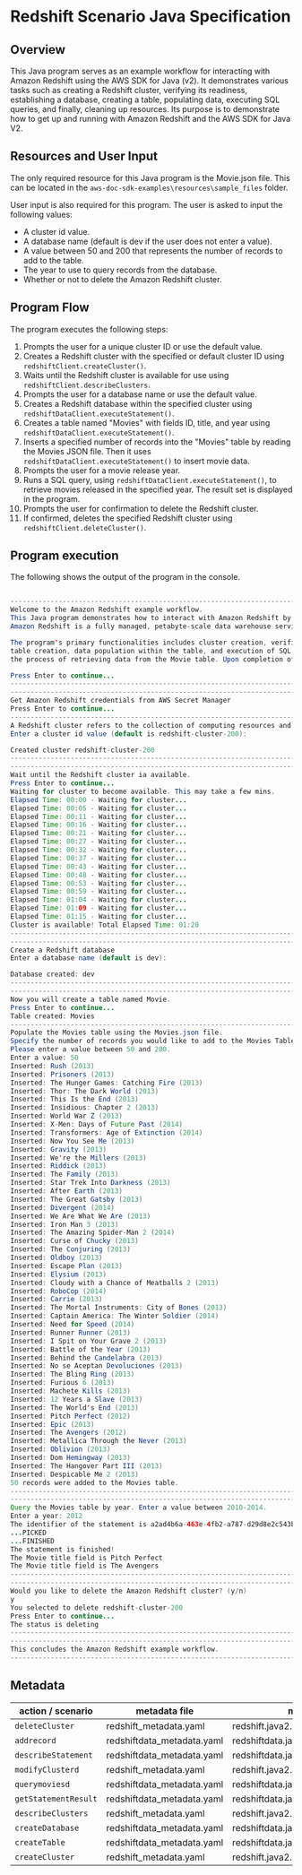 # Redshift Scenario Java Specification

## Overview
This Java program serves as an example workflow for interacting with Amazon Redshift using the AWS SDK for Java (v2). It demonstrates various tasks such as creating a Redshift cluster, verifying its readiness, establishing a database, creating a table, populating data, executing SQL queries, and finally, cleaning up resources. Its purpose is to demonstrate how to get up and running with Amazon Redshift and the AWS SDK for Java V2.

## Resources and User Input
The only required resource for this Java program is the Movie.json file. This can be located in the `aws-doc-sdk-examples\resources\sample_files` folder.

User input is also required for this program. The user is asked to input the following values:
- A cluster id value.
- A database name (default is dev if the user does not enter a value).
- A value between 50 and 200 that represents the number of records to add to the table.
- The year to use to query records from the database.
- Whether or not to delete the Amazon Redshift cluster.

## Program Flow
The program executes the following steps:
1. Prompts the user for a unique cluster ID or use the default value.
2. Creates a Redshift cluster with the specified or default cluster ID using `redshiftClient.createCluster()`.
3. Waits until the Redshift cluster is available for use using `redshiftClient.describeClusters`.
4. Prompts the user for a database name or use the default value.
5. Creates a Redshift database within the specified cluster using `redshiftDataClient.executeStatement()`.
6. Creates a table named "Movies" with fields ID, title, and year using `redshiftDataClient.executeStatement()`.
7. Inserts a specified number of records into the "Movies" table by reading the Movies JSON file. Then it uses `redshiftDataClient.executeStatement()` to insert movie data.
8. Prompts the user for a movie release year.
9. Runs a SQL query, using `redshiftDataClient.executeStatement()`, to retrieve movies released in the specified year. The result set is displayed in the program.
10. Prompts the user for confirmation to delete the Redshift cluster.
11. If confirmed, deletes the specified Redshift cluster using `redshiftClient.deleteCluster()`.

## Program execution
The following shows the output of the program in the console. 

``` java

--------------------------------------------------------------------------------
Welcome to the Amazon Redshift example workflow.
This Java program demonstrates how to interact with Amazon Redshift by using the AWS SDK for Java (v2).
Amazon Redshift is a fully managed, petabyte-scale data warehouse service hosted in the cloud.

The program's primary functionalities includes cluster creation, verification of cluster readiness, database establishment,
table creation, data population within the table, and execution of SQL statements. Furthermore, it demonstrates
the process of retrieving data from the Movie table. Upon completion of the program, all AWS resources are cleaned up.

Press Enter to continue...
--------------------------------------------------------------------------------
--------------------------------------------------------------------------------
Get Amazon Redshift credentials from AWS Secret Manager
Press Enter to continue...
--------------------------------------------------------------------------------
A Redshift cluster refers to the collection of computing resources and storage that work together to process and analyze large volumes of data.
Enter a cluster id value (default is redshift-cluster-200): 

Created cluster redshift-cluster-200
--------------------------------------------------------------------------------
--------------------------------------------------------------------------------
Wait until the Redshift cluster ia available.
Press Enter to continue...
Waiting for cluster to become available. This may take a few mins.
Elapsed Time: 00:00 - Waiting for cluster... 
Elapsed Time: 00:05 - Waiting for cluster... 
Elapsed Time: 00:11 - Waiting for cluster... 
Elapsed Time: 00:16 - Waiting for cluster... 
Elapsed Time: 00:21 - Waiting for cluster... 
Elapsed Time: 00:27 - Waiting for cluster... 
Elapsed Time: 00:32 - Waiting for cluster... 
Elapsed Time: 00:37 - Waiting for cluster... 
Elapsed Time: 00:43 - Waiting for cluster... 
Elapsed Time: 00:48 - Waiting for cluster... 
Elapsed Time: 00:53 - Waiting for cluster... 
Elapsed Time: 00:59 - Waiting for cluster... 
Elapsed Time: 01:04 - Waiting for cluster... 
Elapsed Time: 01:09 - Waiting for cluster... 
Elapsed Time: 01:15 - Waiting for cluster... 
Cluster is available! Total Elapsed Time: 01:20
--------------------------------------------------------------------------------
--------------------------------------------------------------------------------
Create a Redshift database
Enter a database name (default is dev): 

Database created: dev
--------------------------------------------------------------------------------
--------------------------------------------------------------------------------
Now you will create a table named Movie.
Press Enter to continue...
Table created: Movies
--------------------------------------------------------------------------------
Populate the Movies table using the Movies.json file.
Specify the number of records you would like to add to the Movies Table.
Please enter a value between 50 and 200.
Enter a value: 50
Inserted: Rush (2013)
Inserted: Prisoners (2013)
Inserted: The Hunger Games: Catching Fire (2013)
Inserted: Thor: The Dark World (2013)
Inserted: This Is the End (2013)
Inserted: Insidious: Chapter 2 (2013)
Inserted: World War Z (2013)
Inserted: X-Men: Days of Future Past (2014)
Inserted: Transformers: Age of Extinction (2014)
Inserted: Now You See Me (2013)
Inserted: Gravity (2013)
Inserted: We're the Millers (2013)
Inserted: Riddick (2013)
Inserted: The Family (2013)
Inserted: Star Trek Into Darkness (2013)
Inserted: After Earth (2013)
Inserted: The Great Gatsby (2013)
Inserted: Divergent (2014)
Inserted: We Are What We Are (2013)
Inserted: Iron Man 3 (2013)
Inserted: The Amazing Spider-Man 2 (2014)
Inserted: Curse of Chucky (2013)
Inserted: The Conjuring (2013)
Inserted: Oldboy (2013)
Inserted: Escape Plan (2013)
Inserted: Elysium (2013)
Inserted: Cloudy with a Chance of Meatballs 2 (2013)
Inserted: RoboCop (2014)
Inserted: Carrie (2013)
Inserted: The Mortal Instruments: City of Bones (2013)
Inserted: Captain America: The Winter Soldier (2014)
Inserted: Need for Speed (2014)
Inserted: Runner Runner (2013)
Inserted: I Spit on Your Grave 2 (2013)
Inserted: Battle of the Year (2013)
Inserted: Behind the Candelabra (2013)
Inserted: No se Aceptan Devoluciones (2013)
Inserted: The Bling Ring (2013)
Inserted: Furious 6 (2013)
Inserted: Machete Kills (2013)
Inserted: 12 Years a Slave (2013)
Inserted: The World's End (2013)
Inserted: Pitch Perfect (2012)
Inserted: Epic (2013)
Inserted: The Avengers (2012)
Inserted: Metallica Through the Never (2013)
Inserted: Oblivion (2013)
Inserted: Dom Hemingway (2013)
Inserted: The Hangover Part III (2013)
Inserted: Despicable Me 2 (2013)
50 records were added to the Movies table. 
--------------------------------------------------------------------------------
--------------------------------------------------------------------------------
Query the Movies table by year. Enter a value between 2010-2014.
Enter a year: 2012
The identifier of the statement is a2ad4b6a-463e-4fb2-a787-d29d8e2c543b
...PICKED
...FINISHED
The statement is finished!
The Movie title field is Pitch Perfect
The Movie title field is The Avengers
--------------------------------------------------------------------------------
--------------------------------------------------------------------------------
Would you like to delete the Amazon Redshift cluster? (y/n)
y
You selected to delete redshift-cluster-200
Press Enter to continue...
The status is deleting
--------------------------------------------------------------------------------
--------------------------------------------------------------------------------
This concludes the Amazon Redshift example workflow.
--------------------------------------------------------------------------------
```

## Metadata


| action / scenario            | metadata file              | metadata key                            |
|------------------------------|----------------------------|---------------------------------------- |
| `deleteCluster`              | redshift_metadata.yaml     | redshift.java2.delete_cluster.main      |
| `addrecord`                  | redshiftdata_metadata.yaml | redshiftdata.java2.data_add.record.main |
| `describeStatement`          | redshiftdata_metadata.yaml | redshiftdata.java2.checkstatement.main  |
| `modifyClusterd`             | redshift_metadata.yaml     | redshift.java2.mod_cluster.main         |
| `querymoviesd`               | redshiftdata_metadata.yaml | redshiftdata.java2.mod_cluster.main     |
| `getStatementResult`         | redshiftdata_metadata.yaml | redshiftdata.java2.getresults.main      |
| `describeClusters`           | redshift_metadata.yaml     | redshift.java2.describe_cluster.main    |
| `createDatabase  `           | redshiftdata_metadata.yaml | redshiftdata.java2.create_database.main |
| `createTable `               | redshiftdata_metadata.yaml | redshiftdata.java2.create_table.main    |
| `createCluster `             | redshift_metadata.yaml     | redshift.java2.create_cluster.main      |
